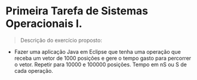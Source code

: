 # Primeira Tarefa de Sistemas Operacionais I. 
> Descrição do exercício proposto:
 - Fazer uma aplicação Java em Eclipse que tenha uma operação que receba um vetor de 1000 posições e gere o tempo gasto para percorrer o vetor. Repetir para 10000 e 100000 posições. Tempo em nS ou S de cada operação.
